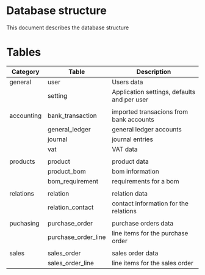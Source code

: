 # Database structure

This document describes the database structure

# Tables

| Category   | Table               | Description                                 |
|------------|---------------------|---------------------------------------------|
| general    | user                | Users data                                  |
|            | setting             | Application settings, defaults and per user |
|            |                     |                                             |
| accounting | bank_transaction    | imported transacions from bank accounts     |
|            | general_ledger      | general ledger accounts                     |
|            | journal             | journal entries                             |
|            | vat                 | VAT data                                    |
|            |                     |                                             |
| products   | product             | product data                                |
|            | product_bom         | bom information                             |
|            | bom_requirement     | requirements for a bom                      |
|            |                     |                                             |
| relations  | relation            | relation data                               |
|            | relation_contact    | contact information for the relations       |
|            |                     |                                             |
| puchasing  | purchase_order      | purchase orders data                        |
|            | purchase_order_line | line items for the purchase order           |
|            |                     |                                             |
| sales      | sales_order         | sales order data                            |
|            | sales_order_line    | line items for the sales order              |
